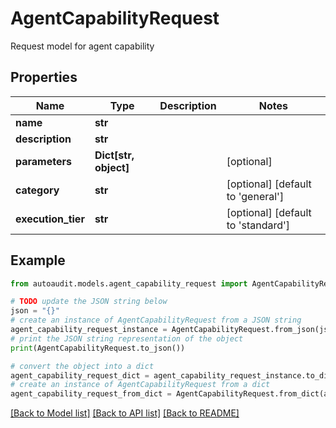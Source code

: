 # AgentCapabilityRequest

Request model for agent capability

## Properties

Name | Type | Description | Notes
------------ | ------------- | ------------- | -------------
**name** | **str** |  | 
**description** | **str** |  | 
**parameters** | **Dict[str, object]** |  | [optional] 
**category** | **str** |  | [optional] [default to 'general']
**execution_tier** | **str** |  | [optional] [default to 'standard']

## Example

```python
from autoaudit.models.agent_capability_request import AgentCapabilityRequest

# TODO update the JSON string below
json = "{}"
# create an instance of AgentCapabilityRequest from a JSON string
agent_capability_request_instance = AgentCapabilityRequest.from_json(json)
# print the JSON string representation of the object
print(AgentCapabilityRequest.to_json())

# convert the object into a dict
agent_capability_request_dict = agent_capability_request_instance.to_dict()
# create an instance of AgentCapabilityRequest from a dict
agent_capability_request_from_dict = AgentCapabilityRequest.from_dict(agent_capability_request_dict)
```
[[Back to Model list]](../README.md#documentation-for-models) [[Back to API list]](../README.md#documentation-for-api-endpoints) [[Back to README]](../README.md)


